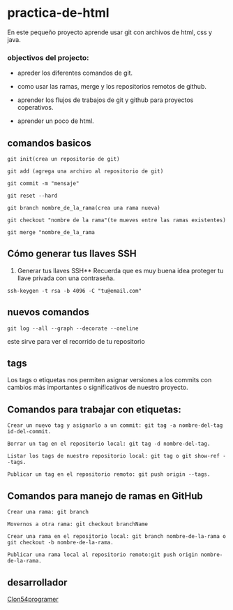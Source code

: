# **practica-de-html**
En este pequeño proyecto aprende usar git con archivos de html, css y java.

###   objectivos del projecto:

- apreder los diferentes comandos de git.

- como usar las ramas, merge y los repositorios remotos de github.

- aprender los flujos de trabajos de git y github para proyectos coperativos.
- aprender un poco de html.
  
## comandos basicos
```git
git init(crea un repositorio de git)

git add (agrega una archivo al repositorio de git)

git commit -m "mensaje"

git reset --hard

git branch nombre_de_la_rama(crea una rama nueva)

git checkout "nombre de la rama"(te mueves entre las ramas existentes)

git merge "nombre_de_la_rama
```

## **Cómo generar tus llaves SSH**
1. Generar tus llaves SSH**
Recuerda que es muy buena idea proteger tu llave privada con una contraseña.

```
ssh-keygen -t rsa -b 4096 -C "tu@email.com"
```

## nuevos comandos
```git
git log --all --graph --decorate --oneline
```
este sirve para ver el recorrido de tu repositorio

## **tags**
Los tags o etiquetas nos permiten asignar versiones a los commits con cambios más importantes o significativos de nuestro proyecto.

## Comandos para trabajar con etiquetas:
```
Crear un nuevo tag y asignarlo a un commit: git tag -a nombre-del-tag id-del-commit.

Borrar un tag en el repositorio local: git tag -d nombre-del-tag.

Listar los tags de nuestro repositorio local: git tag o git show-ref --tags.

Publicar un tag en el repositorio remoto: git push origin --tags.
```
## **Comandos para manejo de ramas en GitHub**
```
Crear una rama: git branch 

Movernos a otra rama: git checkout branchName

Crear una rama en el repositorio local: git branch nombre-de-la-rama o git checkout -b nombre-de-la-rama.

Publicar una rama local al repositorio remoto:git push origin nombre-de-la-rama.
```

## desarrollador
[Clon54programer](github.com/clon54programer)
